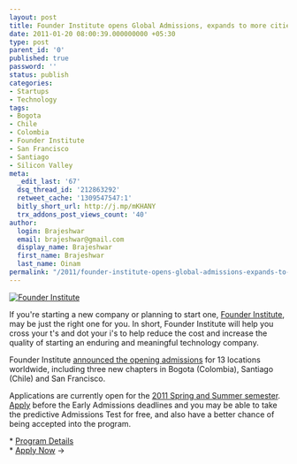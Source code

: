 ```yaml
---
layout: post
title: Founder Institute opens Global Admissions, expands to more cities
date: 2011-01-20 08:00:39.000000000 +05:30
type: post
parent_id: '0'
published: true
password: ''
status: publish
categories:
- Startups
- Technology
tags:
- Bogota
- Chile
- Colombia
- Founder Institute
- San Francisco
- Santiago
- Silicon Valley
meta:
  _edit_last: '67'
  dsq_thread_id: '212863292'
  retweet_cache: '1309547547:1'
  bitly_short_url: http://j.mp/mKHANY
  trx_addons_post_views_count: '40'
author:
  login: Brajeshwar
  email: brajeshwar@gmail.com
  display_name: Brajeshwar
  first_name: Brajeshwar
  last_name: Oinam
permalink: "/2011/founder-institute-opens-global-admissions-expands-to-more-cities/"
---
```

<p><a href="http://www.founderinstitute.com/"><img src="/static/2011/01/founder-institute.jpg" alt="Founder Institute" class="alignright" /></a></p>
<p>If you're starting a new company or planning to start one, <a href="http://www.founderinstitute.com/">Founder Institute</a>, may be just the right one for you. In short, Founder Institute will help you cross your t's and dot your i's to help reduce the cost and increase the quality of starting an enduring and meaningful technology company.</p>
<p>Founder Institute <a href="http://techcrunch.com/2011/01/19/founders-institute-expands-to-south-america-should-your-country-be-next/">announced the opening admissions</a> for 13 locations worldwide, including three new chapters in Bogota (Colombia), Santiago (Chile) and San Francisco.</p>
<p>Applications are currently open for the <a href="http://www.founderinstitute.com/posts/278">2011 Spring and Summer semester</a>. <a href="http://www.founderinstitute.com/lead">Apply</a> before the Early Admissions deadlines and you may be able to take the predictive Admissions Test for free, and also have a better chance of being accepted into the program.</p>
<p>* <a href="http://www.founderinstitute.com/posts/278">Program Details</a><br />
* <a href="http://www.founderinstitute.com/lead">Apply Now</a> &rarr;</p>

